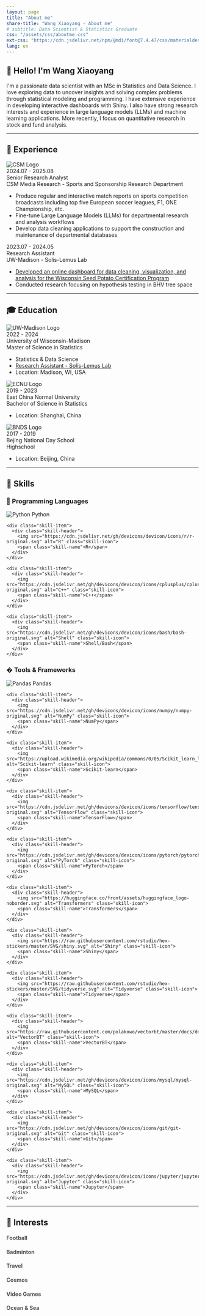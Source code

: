 ```yaml
---
layout: page
title: "About me"
share-title: "Wang Xiaoyang - About me"
# subtitle: Data Scientist & Statistics Graduate
css: "/assets/css/aboutme.css"
ext-css: "https://cdn.jsdelivr.net/npm/@mdi/font@7.4.47/css/materialdesignicons.min.css"
lang: en
---
```


## 👋 Hello! I'm Wang Xiaoyang

I'm a passionate data scientist with an MSc in Statistics and Data Science. I love exploring data to uncover insights and solving complex problems through statistical modeling and programming. I have extensive experience in developing interactive dashboards with Shiny. I also have strong research interests and experience in large language models (LLMs) and machine learning applications. More recently, I focus on quantitative research in stock and fund analysis.

---

## 💼 Experience

<div class="timeline">
  
  <div class="timeline-item">
    <div class="timeline-marker"></div>
    <div class="timeline-content">
      <div class="timeline-header">
      <img src="/assets/img/logos/logo_csm_pink.png" alt="CSM Logo" class="timeline-logo">
        <div class="timeline-text">
          <div class="timeline-date">2024.07 - 2025.08</div>
          <div class="timeline-title">Senior Research Analyst</div>
          <div class="timeline-subtitle">CSM Media Research - Sports and Sponsorship Research Department</div>
        </div>
      </div>
      <div class="timeline-description">
        <ul>
          <li>Produce regular and interactive match reports on sports competition broadcasts including top five European soccer leagues, F1, ONE Championship, etc.</li>
          <li>Fine-tune Large Language Models (LLMs) for departmental research and analysis workflows</li>
          <li>Develop data cleaning applications to support the construction and maintenance of departmental databases</li>
        </ul>
      </div>
    </div>
  </div>

  <div class="timeline-item">
    <div class="timeline-marker"></div>
    <div class="timeline-content">
      <div class="timeline-header">
        <div class="timeline-text">
          <div class="timeline-date">2023.07 - 2024.05</div>
          <div class="timeline-title">Research Assistant</div>
          <div class="timeline-subtitle">UW-Madison - Solís-Lemus Lab</div>
        </div>
      </div>
      <div class="timeline-description">
        <ul>
          <li><a href="https://issuu.com/bctater/docs/february_2025_badger_common_tater">Developed an online dashboard for data cleaning, visualization, and analysis for the Wisconsin Seed Potato Certification Program</a></li>
          <li>Conducted research focusing on hypothesis testing in BHV tree space</li>
        </ul>
      </div>
    </div>
  </div>

</div>

---

## 🎓 Education

<div class="timeline">
  
  <div class="timeline-item">
    <div class="timeline-marker"></div>
    <div class="timeline-content">
      <div class="timeline-header">
        <img src="/assets/img/logos/uwm-logo.png" alt="UW-Madison Logo" class="timeline-logo">
        <div class="timeline-text">
          <div class="timeline-date">2022 - 2024</div>
          <div class="timeline-title">University of Wisconsin-Madison</div>
          <div class="timeline-subtitle">Master of Science in Statistics</div>
        </div>
      </div>
      <div class="timeline-description">
        <ul>
          <li>Statistics & Data Science</li>
        <li><a href="https://solislemuslab.github.io/">Research Assistant - Solís-Lemus Lab</a></li>    <li>Location: Madison, WI, USA</li>
        </ul>
      </div>
    </div>
  </div>

  <div class="timeline-item">
    <div class="timeline-marker"></div>
    <div class="timeline-content">
      <div class="timeline-header">
        <img src="/assets/img/logos/ecnu-logo.png" alt="ECNU Logo" class="timeline-logo">
        <div class="timeline-text">
          <div class="timeline-date">2019 - 2023</div>
          <div class="timeline-title">East China Normal University</div>
          <div class="timeline-subtitle">Bachelor of Science in Statistics</div>
        </div>
      </div>
      <div class="timeline-description">
        <ul>
          <li>Location: Shanghai, China</li>
        </ul>
      </div>
    </div>
  </div>

  <div class="timeline-item">
    <div class="timeline-marker"></div>
    <div class="timeline-content">
        <div class="timeline-header">
            <img src="/assets/img/logos/bnds-logo.png" alt="BNDS Logo" class="timeline-logo">
            <div class="timeline-text">
            <div class="timeline-date">2017 - 2019</div>
            <div class="timeline-title">Bejing National Day School</div>
            <div class="timeline-subtitle">Highschool</div>
        </div>
      </div>
      <div class="timeline-description">
        <ul>
          <li>Location: Beijing, China</li>
        </ul>
      </div>
    </div>
  </div>

</div>

---

## 💼 Skills

<div class="skills-section">
  
  <h3>🚀 Programming Languages</h3>
  <div class="skills-grid">
    <div class="skill-item">
      <div class="skill-header">
        <img src="https://cdn.jsdelivr.net/gh/devicons/devicon/icons/python/python-original.svg" alt="Python" class="skill-icon">
        <span class="skill-name">Python</span>
      </div>
    </div>
    
    <div class="skill-item">
      <div class="skill-header">
        <img src="https://cdn.jsdelivr.net/gh/devicons/devicon/icons/r/r-original.svg" alt="R" class="skill-icon">
        <span class="skill-name">R</span>
      </div>
    </div>
    
    <div class="skill-item">
      <div class="skill-header">
        <img src="https://cdn.jsdelivr.net/gh/devicons/devicon/icons/cplusplus/cplusplus-original.svg" alt="C++" class="skill-icon">
        <span class="skill-name">C++</span>
      </div>
    </div>
    
    <div class="skill-item">
      <div class="skill-header">
        <img src="https://cdn.jsdelivr.net/gh/devicons/devicon/icons/bash/bash-original.svg" alt="Shell" class="skill-icon">
        <span class="skill-name">Shell/Bash</span>
      </div>
    </div>
  </div>

  <h3>� Tools & Frameworks</h3>
  <div class="skills-grid">
    <div class="skill-item">
      <div class="skill-header">
        <img src="https://cdn.jsdelivr.net/gh/devicons/devicon/icons/pandas/pandas-original.svg" alt="Pandas" class="skill-icon">
        <span class="skill-name">Pandas</span>
      </div>
    </div>
    
    <div class="skill-item">
      <div class="skill-header">
        <img src="https://cdn.jsdelivr.net/gh/devicons/devicon/icons/numpy/numpy-original.svg" alt="NumPy" class="skill-icon">
        <span class="skill-name">NumPy</span>
      </div>
    </div>
    
    <div class="skill-item">
      <div class="skill-header">
        <img src="https://upload.wikimedia.org/wikipedia/commons/0/05/Scikit_learn_logo_small.svg" alt="Scikit-learn" class="skill-icon">
        <span class="skill-name">Scikit-learn</span>
      </div>
    </div>
    
    <div class="skill-item">
      <div class="skill-header">
        <img src="https://cdn.jsdelivr.net/gh/devicons/devicon/icons/tensorflow/tensorflow-original.svg" alt="TensorFlow" class="skill-icon">
        <span class="skill-name">TensorFlow</span>
      </div>
    </div>
    
    <div class="skill-item">
      <div class="skill-header">
        <img src="https://cdn.jsdelivr.net/gh/devicons/devicon/icons/pytorch/pytorch-original.svg" alt="PyTorch" class="skill-icon">
        <span class="skill-name">PyTorch</span>
      </div>
    </div>
    
    <div class="skill-item">
      <div class="skill-header">
        <img src="https://huggingface.co/front/assets/huggingface_logo-noborder.svg" alt="Transformers" class="skill-icon">
        <span class="skill-name">Transformers</span>
      </div>
    </div>
    
    <div class="skill-item">
      <div class="skill-header">
        <img src="https://raw.githubusercontent.com/rstudio/hex-stickers/master/SVG/shiny.svg" alt="Shiny" class="skill-icon">
        <span class="skill-name">Shiny</span>
      </div>
    </div>
    
    <div class="skill-item">
      <div class="skill-header">
        <img src="https://raw.githubusercontent.com/rstudio/hex-stickers/master/SVG/tidyverse.svg" alt="Tidyverse" class="skill-icon">
        <span class="skill-name">Tidyverse</span>
      </div>
    </div>
    
    <div class="skill-item">
      <div class="skill-header">
        <img src="https://raw.githubusercontent.com/polakowo/vectorbt/master/docs/docs/assets/logo/logo.svg" alt="VectorBT" class="skill-icon">
        <span class="skill-name">VectorBT</span>
      </div>
    </div>

    <div class="skill-item">
      <div class="skill-header">
        <img src="https://cdn.jsdelivr.net/gh/devicons/devicon/icons/mysql/mysql-original.svg" alt="MySQL" class="skill-icon">
        <span class="skill-name">MySQL</span>
      </div>
    </div>
    
    <div class="skill-item">
      <div class="skill-header">
        <img src="https://cdn.jsdelivr.net/gh/devicons/devicon/icons/git/git-original.svg" alt="Git" class="skill-icon">
        <span class="skill-name">Git</span>
      </div>
    </div>
    
    <div class="skill-item">
      <div class="skill-header">
        <img src="https://cdn.jsdelivr.net/gh/devicons/devicon/icons/jupyter/jupyter-original.svg" alt="Jupyter" class="skill-icon">
        <span class="skill-name">Jupyter</span>
      </div>
    </div>
  </div>

</div>

---

## 🎯 Interests

<div class="hobbies-section">
  <div class="hobbies-grid">
    <div class="hobby-item" style="background-image: url('/assets/img/hobby-imgs/chelsea.jpg'); background-size: cover; background-position: center; opacity: 0.75;">
      <div class="hobby-icon">
        <i class="fas fa-futbol"></i>
      </div>
      <div class="hobby-content">
        <h4>Football</h4>
        <!-- <p>Play football for 15 years. Fan of Chelsea and Beijing Guoan!</p> -->
      </div>
        </div>
        <div class="hobby-item" style="background-image: url('https://images.unsplash.com/photo-1626224583764-f87db24ac4ea?ixlib=rb-4.0.3&auto=format&fit=crop&w=1000&q=80'); background-size: cover; background-position: center; opacity: 0.75;">
      <div class="hobby-icon">
        <i class="mdi mdi-badminton"></i>
      </div>
      <div class="hobby-content">
        <h4>Badminton</h4>
        <!-- <p>Regular badminton player who enjoys the strategic and athletic aspects of this fast-paced sport.</p> -->
      </div>
        </div>
        <div class="hobby-item" style="background-image: url('/assets/img/hobby-imgs/neimeng_2025.png'); background-size: cover; background-position: center; opacity: 0.75;">
      <div class="hobby-icon">
        <i class="fas fa-plane"></i>
      </div>
      <div class="hobby-content">
        <h4>Travel</h4>
        <!-- <p>Love exploring new places, experiencing different cultures, and capturing memories from around the world.</p> -->
      </div>
        </div>
        <div class="hobby-item" style="background-image: url('/assets/img/hobby-imgs/galaxy.jpg'); background-size: cover; background-position: center; opacity: 0.75;">
      <div class="hobby-icon">
        <i class="fas fa-rocket"></i>
      </div>
      <div class="hobby-content">
        <h4>Cosmos</h4>
        <!-- <p>Fascinated by astronomy, space exploration, and the mysteries of the cosmos. Always curious about what's beyond our planet.</p> -->
      </div>
        </div>
        <div class="hobby-item" style="background-image: url('/assets/img/hobby-imgs/steam.png'); background-size: cover; background-position: center; opacity: 0.75;">
      <div class="hobby-icon">
        <i class="fas fa-gamepad"></i>
      </div>
      <div class="hobby-content">
        <h4>Video Games</h4>
        <!-- <p>Enjoy various genres of video games, from strategy and RPGs to competitive gaming. Appreciate both gameplay and game design.</p> -->
      </div>
        </div>
        <div class="hobby-item" style="background-image: url('/assets/img/hobby-imgs/sandiego_sea.jpg'); background-size: cover; background-position: center; opacity: 0.75;">
      <div class="hobby-icon">
        <i class="fas fa-water"></i>
      </div>
      <div class="hobby-content">
        <h4>Ocean & Sea</h4>
        <!-- <p>Deeply connected to the ocean and marine life. Love beach activities, diving, and learning about oceanography.</p> -->
      </div>
        </div>

  </div>
</div>

